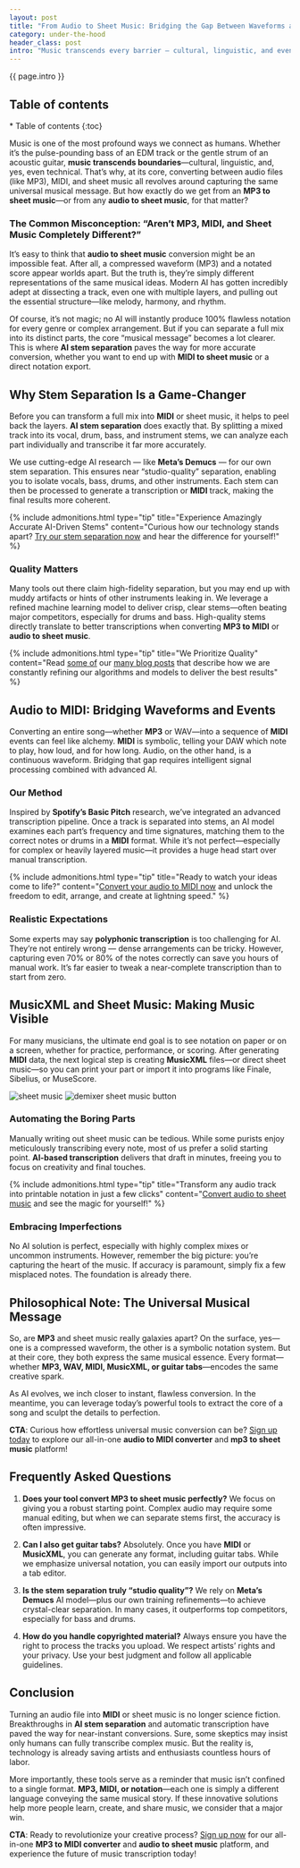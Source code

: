 ```yaml
---
layout: post
title: "From Audio to Sheet Music: Bridging the Gap Between Waveforms and Musical Notes"
category: under-the-hood
header_class: post
intro: "Music transcends every barrier — cultural, linguistic, and even technical. With AI-driven tools, you can now transform MP3 files into MIDI, generate sheet music, and isolate stems like never before."
---
```


{{ page.intro }}

<h2>Table of contents</h2>
* Table of contents
{:toc}

Music is one of the most profound ways we connect as humans. Whether it’s the pulse-pounding bass of an EDM track or the gentle strum of an acoustic guitar, **music transcends boundaries**—cultural, linguistic, and, yes, even technical. That’s why, at its core, converting between audio files (like MP3), MIDI, and sheet music all revolves around capturing the same universal musical message. But how exactly do we get from an **MP3 to sheet music**—or from any **audio to sheet music**, for that matter?

### The Common Misconception: “Aren’t MP3, MIDI, and Sheet Music Completely Different?”

It’s easy to think that **audio to sheet music** conversion might be an impossible feat. After all, a compressed waveform (MP3) and a notated score appear worlds apart. But the truth is, they’re simply different representations of the same musical ideas. Modern AI has gotten incredibly adept at dissecting a track, even one with multiple layers, and pulling out the essential structure—like melody, harmony, and rhythm.

Of course, it’s not magic; no AI will instantly produce 100% flawless notation for every genre or complex arrangement. But if you can separate a full mix into its distinct parts, the core “musical message” becomes a lot clearer. This is where **AI stem separation** paves the way for more accurate conversion, whether you want to end up with **MIDI to sheet music** or a direct notation export.

## Why Stem Separation Is a Game-Changer

Before you can transform a full mix into **MIDI** or sheet music, it helps to peel back the layers. **AI stem separation** does exactly that. By splitting a mixed track into its vocal, drum, bass, and instrument stems, we can analyze each part individually and transcribe it far more accurately.

We use cutting-edge AI research — like **Meta’s Demucs** — for our own stem separation. This ensures near “studio-quality” separation, enabling you to isolate vocals, bass, drums, and other instruments. Each stem can then be processed to generate a transcription or **MIDI** track, making the final results more coherent.

{% include admonitions.html
    type="tip"
    title="Experience Amazingly Accurate AI-Driven Stems"
    content="Curious how our technology stands apart? [Try our stem separation now](/#demixer-app) and hear the difference for yourself!"
%}

### Quality Matters

Many tools out there claim high-fidelity separation, but you may end up with muddy artifacts or hints of other instruments leaking in. We leverage a refined machine learning model to deliver crisp, clear stems—often beating major competitors, especially for drums and bass. High-quality stems directly translate to better transcriptions when converting **MP3 to MIDI** or **audio to sheet music**.

{% include admonitions.html
    type="tip"
    title="We Prioritize Quality"
    content="Read [some of](/announcements/2024/02/17/Pro-site-launch#latest-research) our [many blog posts](/announcements/2024/12/23/Piano-guitar-quality-efficiency) that describe how we are constantly refining our algorithms and models to deliver the best results"
%}

## Audio to MIDI: Bridging Waveforms and Events

Converting an entire song—whether **MP3** or WAV—into a sequence of **MIDI** events can feel like alchemy. **MIDI** is symbolic, telling your DAW which note to play, how loud, and for how long. Audio, on the other hand, is a continuous waveform. Bridging that gap requires intelligent signal processing combined with advanced AI.

### Our Method

Inspired by **Spotify’s Basic Pitch** research, we’ve integrated an advanced transcription pipeline. Once a track is separated into stems, an AI model examines each part’s frequency and time signatures, matching them to the correct notes or drums in a **MIDI** format. While it’s not perfect—especially for complex or heavily layered music—it provides a huge head start over manual transcription.

{% include admonitions.html
    type="tip"
    title="Ready to watch your ideas come to life?"
    content="[Convert your audio to MIDI now](/#demixer-app) and unlock the freedom to edit, arrange, and create at lightning speed."
%}

### Realistic Expectations

Some experts may say **polyphonic transcription** is too challenging for AI. They’re not entirely wrong — dense arrangements can be tricky. However, capturing even 70% or 80% of the notes correctly can save you hours of manual work. It’s far easier to tweak a near-complete transcription than to start from zero.

## MusicXML and Sheet Music: Making Music Visible

For many musicians, the ultimate end goal is to see notation on paper or on a screen, whether for practice, performance, or scoring. After generating **MIDI** data, the next logical step is creating **MusicXML** files—or direct sheet music—so you can print your part or import it into programs like Finale, Sibelius, or MuseScore.

<img src="/assets/blog/post17/printable-sheet-music.webp" alt="sheet music" class="responsive-img-android"/>

<img src="/assets/blog/post17/mdx-widget.webp" alt="demixer sheet music button" class="responsive-img-android"/>

### Automating the Boring Parts

Manually writing out sheet music can be tedious. While some purists enjoy meticulously transcribing every note, most of us prefer a solid starting point. **AI-based transcription** delivers that draft in minutes, freeing you to focus on creativity and final touches.

{% include admonitions.html
    type="tip"
    title="Transform any audio track into printable notation in just a few clicks"
    content="[Convert audio to sheet music](/#demixer-app) and see the magic for yourself!"
%}

### Embracing Imperfections

No AI solution is perfect, especially with highly complex mixes or uncommon instruments. However, remember the big picture: you’re capturing the heart of the music. If accuracy is paramount, simply fix a few misplaced notes. The foundation is already there.

## Philosophical Note: The Universal Musical Message

So, are **MP3** and sheet music really galaxies apart? On the surface, yes—one is a compressed waveform, the other is a symbolic notation system. But at their core, they both express the same musical essence. Every format—whether **MP3, WAV, MIDI, MusicXML, or guitar tabs**—encodes the same creative spark.

As AI evolves, we inch closer to instant, flawless conversion. In the meantime, you can leverage today’s powerful tools to extract the core of a song and sculpt the details to perfection.

**CTA**: Curious how effortless universal music conversion can be? [Sign up today](#) to explore our all-in-one **audio to MIDI converter** and **mp3 to sheet music** platform!

## Frequently Asked Questions

1. **Does your tool convert MP3 to sheet music perfectly?**
   We focus on giving you a robust starting point. Complex audio may require some manual editing, but when we can separate stems first, the accuracy is often impressive.

2. **Can I also get guitar tabs?**
   Absolutely. Once you have **MIDI** or **MusicXML**, you can generate any format, including guitar tabs. While we emphasize universal notation, you can easily import our outputs into a tab editor.

3. **Is the stem separation truly “studio quality”?**
   We rely on **Meta’s Demucs** AI model—plus our own training refinements—to achieve crystal-clear separation. In many cases, it outperforms top competitors, especially for bass and drums.

4. **How do you handle copyrighted material?**
   Always ensure you have the right to process the tracks you upload. We respect artists’ rights and your privacy. Use your best judgment and follow all applicable guidelines.

## Conclusion

Turning an audio file into **MIDI** or sheet music is no longer science fiction. Breakthroughs in **AI stem separation** and automatic transcription have paved the way for near-instant conversions. Sure, some skeptics may insist only humans can fully transcribe complex music. But the reality is, technology is already saving artists and enthusiasts countless hours of labor.

More importantly, these tools serve as a reminder that music isn’t confined to a single format. **MP3, MIDI, or notation**—each one is simply a different language conveying the same musical story. If these innovative solutions help more people learn, create, and share music, we consider that a major win.

**CTA**: Ready to revolutionize your creative process? [Sign up now](#) for our all-in-one **MP3 to MIDI converter** and **audio to sheet music** platform, and experience the future of music transcription today!
